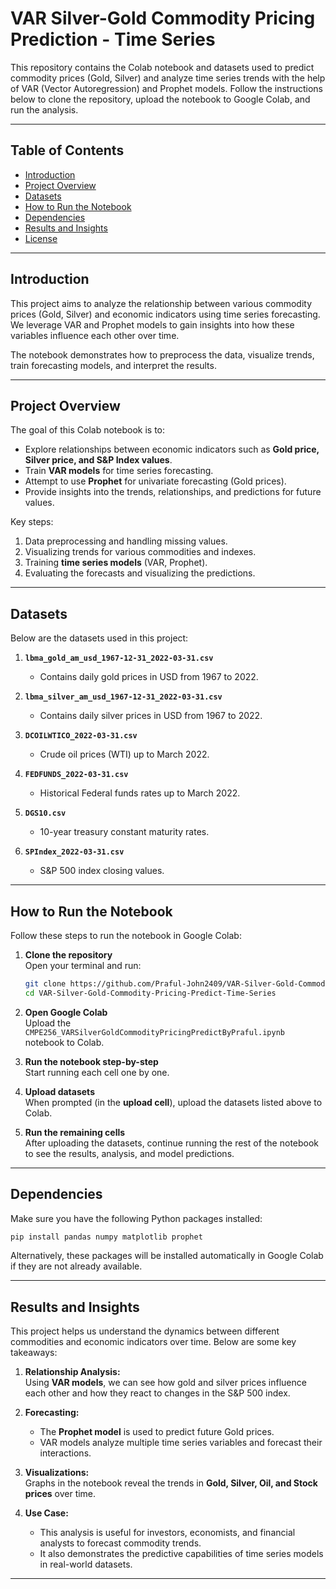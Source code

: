 # VAR Silver-Gold Commodity Pricing Prediction - Time Series

This repository contains the Colab notebook and datasets used to predict commodity prices (Gold, Silver) and analyze time series trends with the help of VAR (Vector Autoregression) and Prophet models. Follow the instructions below to clone the repository, upload the notebook to Google Colab, and run the analysis.

---

## **Table of Contents**
- [Introduction](#introduction)
- [Project Overview](#project-overview)
- [Datasets](#datasets)
- [How to Run the Notebook](#how-to-run-the-notebook)
- [Dependencies](#dependencies)
- [Results and Insights](#results-and-insights)
- [License](#license)

---

## **Introduction**
This project aims to analyze the relationship between various commodity prices (Gold, Silver) and economic indicators using time series forecasting. We leverage VAR and Prophet models to gain insights into how these variables influence each other over time.

The notebook demonstrates how to preprocess the data, visualize trends, train forecasting models, and interpret the results.

---

## **Project Overview**
The goal of this Colab notebook is to:
- Explore relationships between economic indicators such as **Gold price, Silver price, and S&P Index values**.
- Train **VAR models** for time series forecasting.
- Attempt to use **Prophet** for univariate forecasting (Gold prices).
- Provide insights into the trends, relationships, and predictions for future values.

Key steps:
1. Data preprocessing and handling missing values.
2. Visualizing trends for various commodities and indexes.
3. Training **time series models** (VAR, Prophet).
4. Evaluating the forecasts and visualizing the predictions.

---

## **Datasets**
Below are the datasets used in this project:

1. **`lbma_gold_am_usd_1967-12-31_2022-03-31.csv`**  
   - Contains daily gold prices in USD from 1967 to 2022.

2. **`lbma_silver_am_usd_1967-12-31_2022-03-31.csv`**  
   - Contains daily silver prices in USD from 1967 to 2022.

3. **`DCOILWTICO_2022-03-31.csv`**  
   - Crude oil prices (WTI) up to March 2022.

4. **`FEDFUNDS_2022-03-31.csv`**  
   - Historical Federal funds rates up to March 2022.

5. **`DGS10.csv`**  
   - 10-year treasury constant maturity rates.

6. **`SPIndex_2022-03-31.csv`**  
   - S&P 500 index closing values.

---

## **How to Run the Notebook**

Follow these steps to run the notebook in Google Colab:

1. **Clone the repository**  
   Open your terminal and run:

   ```bash
   git clone https://github.com/Praful-John2409/VAR-Silver-Gold-Commodity-Pricing-Predict-Time-Series.git
   cd VAR-Silver-Gold-Commodity-Pricing-Predict-Time-Series
   ```

2. **Open Google Colab**  
   Upload the `CMPE256_VARSilverGoldCommodityPricingPredictByPraful.ipynb` notebook to Colab.

3. **Run the notebook step-by-step**  
   Start running each cell one by one.

4. **Upload datasets**  
   When prompted (in the **upload cell**), upload the datasets listed above to Colab.

5. **Run the remaining cells**  
   After uploading the datasets, continue running the rest of the notebook to see the results, analysis, and model predictions.

---

## **Dependencies**
Make sure you have the following Python packages installed:

```bash
pip install pandas numpy matplotlib prophet
```

Alternatively, these packages will be installed automatically in Google Colab if they are not already available.

---

## **Results and Insights**
This project helps us understand the dynamics between different commodities and economic indicators over time. Below are some key takeaways:

1. **Relationship Analysis:**  
   Using **VAR models**, we can see how gold and silver prices influence each other and how they react to changes in the S&P 500 index.

2. **Forecasting:**  
   - The **Prophet model** is used to predict future Gold prices.
   - VAR models analyze multiple time series variables and forecast their interactions.

3. **Visualizations:**  
   Graphs in the notebook reveal the trends in **Gold, Silver, Oil, and Stock prices** over time.

4. **Use Case:**  
   - This analysis is useful for investors, economists, and financial analysts to forecast commodity trends.
   - It also demonstrates the predictive capabilities of time series models in real-world datasets.

---
